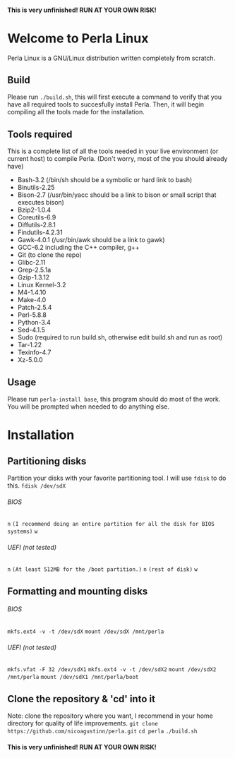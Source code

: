 #### This is very unfinished! RUN AT YOUR OWN RISK!
# Welcome to Perla Linux
Perla Linux is a GNU/Linux distribution written completely from scratch.

## Build
Please run `./build.sh`, this will first execute a command to verify that you have all required tools to succesfully install Perla. Then, it will begin compiling all the tools made for the installation.

## Tools required
This is a complete list of all the tools needed in your live environment (or current host) to compile Perla. (Don't worry, most of the you should already have)


* Bash-3.2 (/bin/sh should be a symbolic or hard link to bash)
* Binutils-2.25
* Bison-2.7 (/usr/bin/yacc should be a link to bison or small script that executes bison)
* Bzip2-1.0.4
* Coreutils-6.9
* Diffutils-2.8.1
* Findutils-4.2.31
* Gawk-4.0.1 (/usr/bin/awk should be a link to gawk)
* GCC-6.2 including the C++ compiler, g++
* Git (to clone the repo)
* Glibc-2.11
* Grep-2.5.1a
* Gzip-1.3.12
* Linux Kernel-3.2
* M4-1.4.10
* Make-4.0
* Patch-2.5.4
* Perl-5.8.8
* Python-3.4
* Sed-4.1.5
* Sudo (required to run build.sh, otherwise edit build.sh and run as root)
* Tar-1.22
* Texinfo-4.7
* Xz-5.0.0

## Usage
Please run `perla-install base`, this program should do most of the work. You will be prompted when needed to do anything else.

# Installation
## Partitioning disks

Partition your disks with your favorite partitioning tool. I will use `fdisk` to do this.
`fdisk /dev/sdX`

###### BIOS
`n`
`(I recommend doing an entire partition for all the disk for BIOS systems)`
`w`

###### UEFI (not tested)
`n`
`(At least 512MB for the /boot partition.)`
`n`
`(rest of disk)`
`w`

## Formatting and mounting disks

###### BIOS
`mkfs.ext4 -v -t /dev/sdX`
`mount /dev/sdX /mnt/perla`

###### UEFI (not tested)
`mkfs.vfat -F 32 /dev/sdX1`
`mkfs.ext4 -v -t /dev/sdX2`
`mount /dev/sdX2 /mnt/perla`
`mount /dev/sdX1 /mnt/perla/boot`

## Clone the repository & 'cd' into it
Note: clone the repository where you want, I recommend in your home directory for quality of life improvements.
`git clone https://github.com/nicoagustinn/perla.git`
`cd perla`
`./build.sh`

#### This is very unfinished! RUN AT YOUR OWN RISK!
